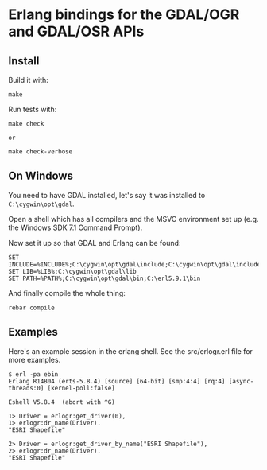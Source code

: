 Erlang bindings for the GDAL/OGR  and GDAL/OSR APIs
===================================================

Install
-------

Build it with:

    make

Run tests with:

    make check
    
    or

    make check-verbose

On Windows
----------

You need to have GDAL installed, let's say it was installed to `C:\cygwin\opt\gdal`.

Open a shell which has all compilers and the MSVC environment set up (e.g. the Windows SDK 7.1 Command Prompt).

Now set it up so that GDAL and Erlang can be found:

    SET INCLUDE=%INCLUDE%;C:\cygwin\opt\gdal\include;C:\cygwin\opt\gdal\include\gdal
    SET LIB=%LIB%;C:\cygwin\opt\gdal\lib
    SET PATH=%PATH%;C:\cygwin\opt\gdal\bin;C:\erl5.9.1\bin

And finally compile the whole thing:

    rebar compile


Examples
--------

Here's an example session in the erlang shell. See the src/erlogr.erl file for
more examples.

    $ erl -pa ebin
    Erlang R14B04 (erts-5.8.4) [source] [64-bit] [smp:4:4] [rq:4] [async-threads:0] [kernel-poll:false]

    Eshell V5.8.4  (abort with ^G)

    1> Driver = erlogr:get_driver(0),
    1> erlogr:dr_name(Driver).
    "ESRI Shapefile"

    2> Driver = erlogr:get_driver_by_name("ESRI Shapefile"),
    2> erlogr:dr_name(Driver).
    "ESRI Shapefile"



